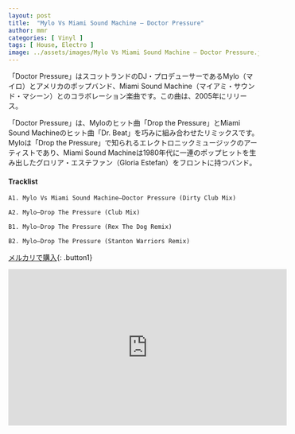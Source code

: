 ```yaml
---
layout: post
title:  "Mylo Vs Miami Sound Machine – Doctor Pressure"
author: mmr
categories: [ Vinyl ]
tags: [ House, Electro ]
image: ../assets/images/Mylo Vs Miami Sound Machine – Doctor Pressure.jpg
---
```


「Doctor Pressure」はスコットランドのDJ・プロデューサーであるMylo（マイロ）とアメリカのポップバンド、Miami Sound Machine（マイアミ・サウンド・マシーン）とのコラボレーション楽曲です。この曲は、2005年にリリース。

「Doctor Pressure」は、Myloのヒット曲「Drop the Pressure」とMiami Sound Machineのヒット曲「Dr. Beat」を巧みに組み合わせたリミックスです。Myloは「Drop the Pressure」で知られるエレクトロニックミュージックのアーティストであり、Miami Sound Machineは1980年代に一連のポップヒットを生み出したグロリア・エステファン（Gloria Estefan）をフロントに持つバンド。


#### Tracklist
```md
A1. Mylo Vs Miami Sound Machine–Doctor Pressure (Dirty Club Mix)

A2. Mylo–Drop The Pressure (Club Mix)

B1. Mylo–Drop The Pressure (Rex The Dog Remix)

B2. Mylo–Drop The Pressure (Stanton Warriors Remix)
```

[メルカリで購入](https://jp.mercari.com/item/m34100476893?afid=6142608987){: .button1}

<iframe width="560" height="315" src="https://www.youtube.com/embed/7FL0twxqpHA?si=swHeHJqUs4yygB4l" title="YouTube video player" frameborder="0" allow="accelerometer; autoplay; clipboard-write; encrypted-media; gyroscope; picture-in-picture; web-share" referrerpolicy="strict-origin-when-cross-origin" allowfullscreen></iframe>